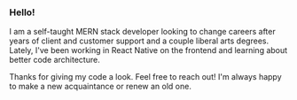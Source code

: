 ### Hello!

I am a self-taught MERN stack developer looking to change careers after years of client and customer support and a couple liberal arts degrees. Lately, I've been working in React Native on the frontend and learning about better code architecture. 

Thanks for giving my code a look. Feel free to reach out! I'm always happy to make a new acquaintance or renew an old one.

<!--
**scottBowles/scottBowles** is a ✨ _special_ ✨ repository because its `README.md` (this file) appears on your GitHub profile.

Here are some ideas to get you started:

- 🔭 I’m currently working on ...
- 🌱 I’m currently learning ...
- 👯 I’m looking to collaborate on ...
- 🤔 I’m looking for help with ...
- 💬 Ask me about ...
- 📫 How to reach me: ...
- 😄 Pronouns: ...
- ⚡ Fun fact: ...
-->
